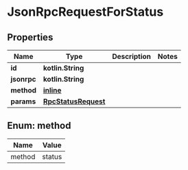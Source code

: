 
# JsonRpcRequestForStatus

## Properties
| Name | Type | Description | Notes |
| ------------ | ------------- | ------------- | ------------- |
| **id** | **kotlin.String** |  |  |
| **jsonrpc** | **kotlin.String** |  |  |
| **method** | [**inline**](#Method) |  |  |
| **params** | [**RpcStatusRequest**](RpcStatusRequest.md) |  |  |


<a id="Method"></a>
## Enum: method
| Name | Value |
| ---- | ----- |
| method | status |



